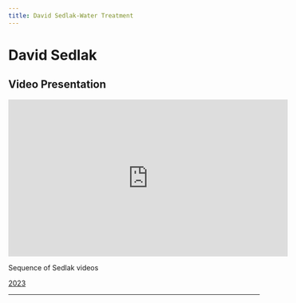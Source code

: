 ```yaml
---
title: David Sedlak-Water Treatment
---
```






# David Sedlak

## Video Presentation

<iframe width="560" height="315" src="https://www.youtube.com/embed/0LRN8mUEbLg?si=ZQxiI09QtkSAaiPq" title="Water Adventures" frameborder="0" allow="accelerometer; autoplay; clipboard-write; encrypted-media; gyroscope; picture-in-picture; web-share" referrerpolicy="strict-origin-when-cross-origin" allowfullscreen></iframe>



Sequence of Sedlak videos

[2023](https://youtu.be/0LRN8mUEbLg)


---


